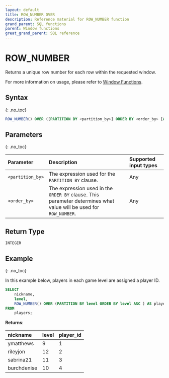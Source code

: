 ```yaml
---
layout: default
title: ROW_NUMBER OVER
description: Reference material for ROW_NUMBER function
grand_parent: SQL functions
parent: Window functions
great_grand_parent: SQL reference
---
```


# ROW\_NUMBER

Returns a unique row number for each row within the requested window.

For more information on usage, please refer to [Window Functions](./index.md).

## Syntax
{: .no_toc}

```sql
ROW_NUMBER() OVER ([PARTITION BY <partition_by>] ORDER BY <order_by> [ASC|DESC] )
```

## Parameters 
{: .no_toc}

| Parameter | Description                                      |Supported input types | 
| :--------- | :------------------------------------------------ | :------------| 
| `<partition_by>`   | The expression used for the `PARTITION BY` clause.                                                                | Any |
| `<order_by>`   | The expression used in the `ORDER BY` clause. This parameter determines what value will be used for `ROW_NUMBER`. | Any |

## Return Type
`INTEGER`

## Example
{: .no_toc}

In this example below, players in each game level are assigned a player ID.

```sql
SELECT
	nickname,
	level,
	ROW_NUMBER() OVER (PARTITION BY level ORDER BY level ASC ) AS player_id
FROM
	players;
```

**Returns**:

| nickname | level | player_id |
|:-----------|:------------|:-----------|
| ymatthews      |           9 |          1 |
| rileyjon  |          12 |          2 |
| sabrina21      |          11 |          3 |
| burchdenise      |          10 |          4 |

